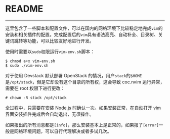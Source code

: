 # README

---

这里包含了一些脚本和配置文件，可以在国内的网络环境下比较稳定地完成`vim`的安装和相关插件的配置。完成配置后的`vim`具有语法高亮、自动补全、目录树、关键词跳转等功能，可以比较友好地进行开发。

使用时需要以`sudo`权限运行`vim-env.sh`脚本：

```shell
$ chmod a+x vim-env.sh
$ sudo ./vim-env.sh
```

对于使用 Devstack 默认部署 OpenStack 的情况，用户`stack`的`$HOME`是`/opt/stack`，但是它却没有这个目录的所有权，这会导致 coc.nvim 运行异常，需要在 root 权限下进行更改：

```shell
# chown -R stack /opt/stack
```

全过程中，只需要在安装 Node.js 时确认一次。如果安装正常，在自动打开 vim 界面安装插件完成后会自动退出，无须操作。

如果报出的所有消息都是`[info]`，那么安装基本上是正常的，如果报了`[error]`一般是网络环境问题，可以自行代理解决或者多试几次。
